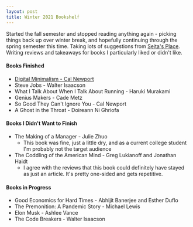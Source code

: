 ```yaml
---
layout: post
title: Winter 2021 Bookshelf
---
```

Started the fall semester and stopped reading anything again - picking things back up over winter break, and hopefully continuing through the spring semester this time. Taking lots of suggestions from [Seita's Place](https://danieltakeshi.github.io/). Writing reviews and takeaways for books I particularly liked or didn't like.
#### Books Finished
* [Digital Minimalism - Cal Newport](/blog/bookshelf_winter_reviews/digital_minimalism_review)
* Steve Jobs - Walter Isaacson
* What I Talk About When I Talk About Running - Haruki Murakami
* Genius Makers - Cade Metz
* So Good They Can't Ignore You - Cal Newport
* A Ghost in the Throat - Doireann Ni Ghriofa

#### Books I Didn't Want to Finish
* The Making of a Manager - Julie Zhuo 
    * This book was fine, just a little dry, and as a current college student I'm probably not the target audience
* The Coddling of the American Mind - Greg Lukianoff and Jonathan Haidt
    * I agree with the reviews that this book could definitely have stayed as just an article. It's pretty one-sided and gets repetitive.

#### Books in Progress
* Good Economics for Hard Times - Abhijit Banerjee and Esther Duflo
* The Premonition: A Pandemic Story - Michael Lewis
* Elon Musk - Ashlee Vance
* The Code Breakers - Walter Isaacson